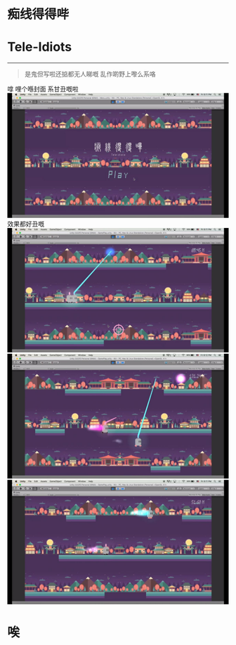 # 痴线得得哔
# Tele-Idiots
---

>是鬼但写啦还掂都无人睇嘅
乱作啲野上嚟么系咯

嗱 哩个喺封面 系甘丑嘅啦
![img1](readmeFiles/1.jpeg)
效果都好丑嘅
![img2](readmeFiles/2.jpeg)
![img3](readmeFiles/3.jpeg)
![img4](readmeFiles/4.jpeg)

# 唉